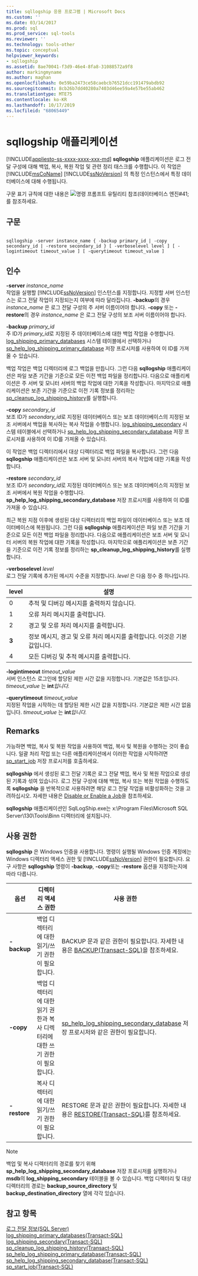 ```yaml
---
title: sqllogship 응용 프로그램 | Microsoft Docs
ms.custom: ''
ms.date: 03/14/2017
ms.prod: sql
ms.prod_service: sql-tools
ms.reviewer: ''
ms.technology: tools-other
ms.topic: conceptual
helpviewer_keywords:
- sqllogship
ms.assetid: 8ae70041-f3d9-46e4-8fa8-31088572a9f8
author: markingmyname
ms.author: maghan
ms.openlocfilehash: 0e59ba2473ce58caebcb76521dcc191479abdb92
ms.sourcegitcommit: 8cb26b7dd40280a7403d46ee59a4e57be55ab462
ms.translationtype: MTE75
ms.contentlocale: ko-KR
ms.lasthandoff: 10/17/2019
ms.locfileid: "68065449"
---
```

# <a name="sqllogship-application"></a>sqllogship 애플리케이션
[!INCLUDE[appliesto-ss-xxxx-xxxx-xxx-md](../includes/appliesto-ss-xxxx-xxxx-xxx-md.md)]
  **sqllogship** 애플리케이션은 로그 전달 구성에 대해 백업, 복사, 복원 작업 및 관련 정리 태스크를 수행합니다. 이 작업은 [!INCLUDE[msCoName](../includes/msconame-md.md)] [!INCLUDE[ssNoVersion](../includes/ssnoversion-md.md)] 의 특정 인스턴스에서 특정 데이터베이스에 대해 수행됩니다.  
  
 구문 표기 규칙에 대한 내용은 ![명령 프롬프트 유틸리티 참조&#40;데이터베이스 엔진#41;](../database-engine/configure-windows/media/topic-link.gif "항목 링크 아이콘")를 참조하세요.  
  
## <a name="syntax"></a>구문  
  
```  
  
sqllogship -server instance_name { -backup primary_id | -copy secondary_id | -restore secondary_id } [ -verboselevel level ] [ -logintimeout timeout_value ] [ -querytimeout timeout_value ]  
```  
  
## <a name="arguments"></a>인수  
 **-server** _instance_name_  
 작업을 실행할 [!INCLUDE[ssNoVersion](../includes/ssnoversion-md.md)] 인스턴스를 지정합니다. 지정할 서버 인스턴스는 로그 전달 작업이 지정되는지 여부에 따라 달라집니다. **-backup**의 경우 *instance_name* 은 로그 전달 구성의 주 서버 이름이어야 합니다. **-copy** 또는 **-restore**의 경우 *instance_name* 은 로그 전달 구성의 보조 서버 이름이어야 합니다.  
  
 **-backup** _primary_id_  
 주 ID가 *primary_id*로 지정된 주 데이터베이스에 대한 백업 작업을 수행합니다. [log_shipping_primary_databases](../relational-databases/system-tables/log-shipping-primary-databases-transact-sql.md) 시스템 테이블에서 선택하거나 [sp_help_log_shipping_primary_database](../relational-databases/system-stored-procedures/sp-help-log-shipping-primary-database-transact-sql.md) 저장 프로시저를 사용하여 이 ID를 가져올 수 있습니다.  
  
 백업 작업은 백업 디렉터리에 로그 백업을 만듭니다. 그런 다음 **sqllogship** 애플리케이션은 파일 보존 기간을 기준으로 모든 이전 백업 파일을 정리합니다. 다음으로 애플리케이션은 주 서버 및 모니터 서버의 백업 작업에 대한 기록을 작성합니다. 마지막으로 애플리케이션은 보존 기간을 기준으로 이전 기록 정보를 정리하는 [sp_cleanup_log_shipping_history](../relational-databases/system-stored-procedures/sp-cleanup-log-shipping-history-transact-sql.md)를 실행합니다.  
  
 **-copy** _secondary_id_  
 보조 ID가 *secondary_id*로 지정된 데이터베이스 또는 보조 데이터베이스의 지정된 보조 서버에서 백업을 복사하는 복사 작업을 수행합니다. [log_shipping_secondary](../relational-databases/system-tables/log-shipping-secondary-transact-sql.md) 시스템 테이블에서 선택하거나 [sp_help_log_shipping_secondary_database](../relational-databases/system-stored-procedures/sp-help-log-shipping-secondary-database-transact-sql.md) 저장 프로시저를 사용하여 이 ID를 가져올 수 있습니다.  
  
 이 작업은 백업 디렉터리에서 대상 디렉터리로 백업 파일을 복사합니다. 그런 다음 **sqllogship** 애플리케이션은 보조 서버 및 모니터 서버의 복사 작업에 대한 기록을 작성합니다.  
  
 **-restore** _secondary_id_  
 보조 ID가 *secondary_id*로 지정된 데이터베이스 또는 보조 데이터베이스의 지정된 보조 서버에서 복원 작업을 수행합니다. **sp_help_log_shipping_secondary_database** 저장 프로시저를 사용하여 이 ID를 가져올 수 있습니다.  
  
 최근 복원 지점 이후에 생성된 대상 디렉터리의 백업 파일이 데이터베이스 또는 보조 데이터베이스에 복원됩니다. 그런 다음 **sqllogship** 애플리케이션은 파일 보존 기간을 기준으로 모든 이전 백업 파일을 정리합니다. 다음으로 애플리케이션은 보조 서버 및 모니터 서버의 복원 작업에 대한 기록을 작성합니다. 마지막으로 애플리케이션은 보존 기간을 기준으로 이전 기록 정보를 정리하는 **sp_cleanup_log_shipping_history**를 실행합니다.  
  
 **-verboselevel** _level_  
 로그 전달 기록에 추가된 메시지 수준을 지정합니다. *level* 은 다음 정수 중 하나입니다.  
  
|level|설명|  
|-----------|-----------------|  
|0|추적 및 디버깅 메시지를 출력하지 않습니다.|  
|1|오류 처리 메시지를 출력합니다.|  
|2|경고 및 오류 처리 메시지를 출력합니다.|  
|**3**|정보 메시지, 경고 및 오류 처리 메시지를 출력합니다. 이것은 기본값입니다.|  
|4|모든 디버깅 및 추적 메시지를 출력합니다.|  
  
 **-logintimeout** _timeout_value_  
 서버 인스턴스 로그인에 할당된 제한 시간 값을 지정합니다. 기본값은 15초입니다. *timeout_value* 는 **int**_입니다._  
  
 **-querytimeout** _timeout_value_  
 지정된 작업을 시작하는 데 할당된 제한 시간 값을 지정합니다. 기본값은 제한 시간 없음입니다. *timeout_value* 는 **int**_입니다._  
  
## <a name="remarks"></a>Remarks  
 가능하면 백업, 복사 및 복원 작업을 사용하여 백업, 복사 및 복원을 수행하는 것이 좋습니다. 일괄 처리 작업 또는 다른 애플리케이션에서 이러한 작업을 시작하려면 [sp_start_job](../relational-databases/system-stored-procedures/sp-start-job-transact-sql.md) 저장 프로시저를 호출하세요.  
  
 **sqllogship** 에서 생성된 로그 전달 기록은 로그 전달 백업, 복사 및 복원 작업으로 생성된 기록과 섞여 있습니다. 로그 전달 구성에 대해 백업, 복사 또는 복원 작업을 수행하도록 **sqllogship** 을 반복적으로 사용하려면 해당 로그 전달 작업을 비활성화하는 것을 고려하십시오. 자세한 내용은 [Disable or Enable a Job](../ssms/agent/disable-or-enable-a-job.md)을 참조하세요.  
  
 **sqllogship** 애플리케이션인 SqlLogShip.exe는 x:\Program Files\Microsoft SQL Server\130\Tools\Binn 디렉터리에 설치됩니다.  
  
## <a name="permissions"></a>사용 권한  
 **sqllogship** 은 Windows 인증을 사용합니다. 명령이 실행될 Windows 인증 계정에는 Windows 디렉터리 액세스 권한 및 [!INCLUDE[ssNoVersion](../includes/ssnoversion-md.md)] 권한이 필요합니다. 요구 사항은 **sqllogship** 명령이 **-backup**, **-copy**또는 **-restore** 옵션을 지정하는지에 따라 다릅니다.  
  
|옵션|디렉터리 액세스 권한|사용 권한|  
|------------|----------------------|-----------------|  
|**-backup**|백업 디렉터리에 대한 읽기/쓰기 권한이 필요합니다.|BACKUP 문과 같은 권한이 필요합니다. 자세한 내용은 [BACKUP&#40;Transact-SQL&#41;](../t-sql/statements/backup-transact-sql.md)을 참조하세요.|  
|**-copy**|백업 디렉터리에 대한 읽기 권한과 복사 디렉터리에 대한 쓰기 권한이 필요합니다.|[sp_help_log_shipping_secondary_database](../relational-databases/system-stored-procedures/sp-help-log-shipping-secondary-database-transact-sql.md) 저장 프로시저와 같은 권한이 필요합니다.|  
|**-restore**|복사 디렉터리에 대한 읽기/쓰기 권한이 필요합니다.|RESTORE 문과 같은 권한이 필요합니다. 자세한 내용은 [RESTORE&#40;Transact-SQL&#41;](../t-sql/statements/restore-statements-transact-sql.md)를 참조하세요.|  
  
> [!NOTE]  
>  백업 및 복사 디렉터리의 경로를 찾기 위해 **sp_help_log_shipping_secondary_database** 저장 프로시저를 실행하거나 **msdb**의 **log_shipping_secondary** 테이블을 볼 수 있습니다. 백업 디렉터리 및 대상 디렉터리의 경로는 **backup_source_directory** 및 **backup_destination_directory** 열에 각각 있습니다.  
  
## <a name="see-also"></a>참고 항목  
 [로그 전달 정보&#40;SQL Server&#41;](../database-engine/log-shipping/about-log-shipping-sql-server.md)   
 [log_shipping_primary_databases&#40;Transact-SQL&#41;](../relational-databases/system-tables/log-shipping-primary-databases-transact-sql.md)   
 [log_shipping_secondary&#40;Transact-SQL&#41;](../relational-databases/system-tables/log-shipping-secondary-transact-sql.md)   
 [sp_cleanup_log_shipping_history&#40;Transact-SQL&#41;](../relational-databases/system-stored-procedures/sp-cleanup-log-shipping-history-transact-sql.md)   
 [sp_help_log_shipping_primary_database&#40;Transact-SQL&#41;](../relational-databases/system-stored-procedures/sp-help-log-shipping-primary-database-transact-sql.md)   
 [sp_help_log_shipping_secondary_database&#40;Transact-SQL&#41;](../relational-databases/system-stored-procedures/sp-help-log-shipping-secondary-database-transact-sql.md)   
 [sp_start_job&#40;Transact-SQL&#41;](../relational-databases/system-stored-procedures/sp-start-job-transact-sql.md)  
  
  
